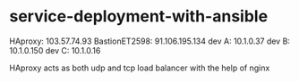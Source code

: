 # service-deployment-with-ansible
HAproxy: 103.57.74.93
BastionET2598: 91.106.195.134
dev A: 10.1.0.37
dev B: 10.1.0.150
dev C: 10.1.0.16

HAproxy acts as both udp and tcp load balancer with the help of nginx
